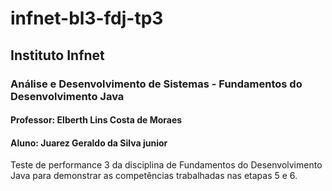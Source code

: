 # infnet-bl3-fdj-tp3
## Instituto Infnet
### Análise e Desenvolvimento de Sistemas - Fundamentos do Desenvolvimento Java
#### Professor: Elberth Lins Costa de Moraes
#### Aluno: Juarez Geraldo da Silva junior
Teste de performance 3 da disciplina de Fundamentos do Desenvolvimento Java para demonstrar as competências trabalhadas nas etapas 5 e 6.
